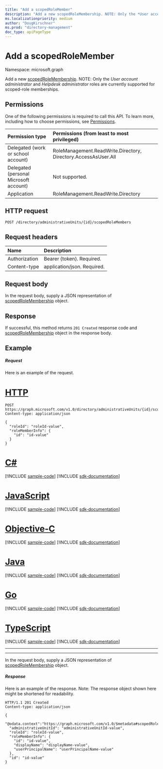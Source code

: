 ```yaml
---
title: "Add a scopedRoleMember"
description: "Add a new scopedRoleMembership. NOTE: Only the *User account administrator* and *Helpdesk administrator* roles are currently supported for scoped-role memberships."
ms.localizationpriority: medium
author: "DougKirschner"
ms.prod: "directory-management"
doc_type: apiPageType
---
```


# Add a scopedRoleMember

Namespace: microsoft.graph

Add a new [scopedRoleMembership](../resources/scopedrolemembership.md). NOTE: Only the *User account administrator* and *Helpdesk administrator* roles are currently supported for scoped-role memberships.

## Permissions
One of the following permissions is required to call this API. To learn more, including how to choose permissions, see [Permissions](/graph/permissions-reference).


|Permission type      | Permissions (from least to most privileged)              |
|:--------------------|:---------------------------------------------------------|
|Delegated (work or school account) | RoleManagement.ReadWrite.Directory, Directory.AccessAsUser.All    |
|Delegated (personal Microsoft account) | Not supported.    |
|Application | RoleManagement.ReadWrite.Directory |

## HTTP request
<!-- { "blockType": "ignored" } -->
```http
POST /directory/administrativeUnits/{id}/scopedRoleMembers
```
## Request headers
| Name      |Description|
|:----------|:----------|
| Authorization  | Bearer {token}. Required.|
| Content-type | application/json. Required. |

## Request body
In the request body, supply a JSON representation of [scopedRoleMembership](../resources/scopedrolemembership.md) object.

## Response

If successful, this method returns `201 Created` response code and [scopedRoleMembership](../resources/scopedrolemembership.md) object in the response body.

## Example
##### Request
Here is an example of the request.


# [HTTP](#tab/http)
<!-- {
  "blockType": "request",
  "name": "create_scopedrolemembership_from_administrativeunit"
}-->
```http
POST https://graph.microsoft.com/v1.0/directory/administrativeUnits/{id}/scopedRoleMembers
Content-type: application/json

{
  "roleId": "roleId-value",
  "roleMemberInfo": {
    "id": "id-value"
  }
}
```
# [C#](#tab/csharp)
[!INCLUDE [sample-code](../includes/snippets/csharp/create-scopedrolemembership-from-administrativeunit-csharp-snippets.md)]
[!INCLUDE [sdk-documentation](../includes/snippets/snippets-sdk-documentation-link.md)]

# [JavaScript](#tab/javascript)
[!INCLUDE [sample-code](../includes/snippets/javascript/create-scopedrolemembership-from-administrativeunit-javascript-snippets.md)]
[!INCLUDE [sdk-documentation](../includes/snippets/snippets-sdk-documentation-link.md)]

# [Objective-C](#tab/objc)
[!INCLUDE [sample-code](../includes/snippets/objc/create-scopedrolemembership-from-administrativeunit-objc-snippets.md)]
[!INCLUDE [sdk-documentation](../includes/snippets/snippets-sdk-documentation-link.md)]

# [Java](#tab/java)
[!INCLUDE [sample-code](../includes/snippets/java/create-scopedrolemembership-from-administrativeunit-java-snippets.md)]
[!INCLUDE [sdk-documentation](../includes/snippets/snippets-sdk-documentation-link.md)]

# [Go](#tab/go)
[!INCLUDE [sample-code](../includes/snippets/go/create-scopedrolemembership-from-administrativeunit-go-snippets.md)]
[!INCLUDE [sdk-documentation](../includes/snippets/snippets-sdk-documentation-link.md)]

# [TypeScript](#tab/typescript)
[!INCLUDE [sample-code](../includes/snippets/typescript/create-scopedrolemembership-from-administrativeunit-typescript-snippets.md)]
[!INCLUDE [sdk-documentation](../includes/snippets/snippets-sdk-documentation-link.md)]

---


---

In the request body, supply a JSON representation of [scopedRoleMembership](../resources/scopedrolemembership.md) object.
##### Response
Here is an example of the response. Note: The response object shown here might be shortened for readability.
<!-- {
  "blockType": "response",
  "truncated": true,
  "@odata.type": "microsoft.graph.scopedRoleMembership"
} -->
```http
HTTP/1.1 201 Created
Content-type: application/json

{
  "@odata.context":"https://graph.microsoft.com/v1.0/$metadata#scopedRoleMemberships/$entity",
  "administrativeUnitId": "administrativeUnitId-value",
  "roleId": "roleId-value",
  "roleMemberInfo": {
    "id": "id-value",
    "displayName": "displayName-value",
    "userPrincipalName": "userPrincipalName-value"
  },
  "id": "id-value"
}
```

<!-- uuid: 8fcb5dbc-d5aa-4681-8e31-b001d5168d79
2015-10-25 14:57:30 UTC -->
<!--
{
  "type": "#page.annotation",
  "description": "Create scopedRoleMembership",
  "keywords": "",
  "section": "documentation",
  "tocPath": "",
  "suppressions": [
  ]
}
-->
